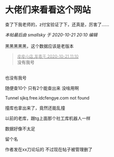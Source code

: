 # 大佬们来看看这个网站


查了下我老师的，z付宝验证了下，还真是，厉害了……

<i class="pstatus"> 本帖最后由 smallsky 于 2020-10-21 20:10 编辑 </i><br />
<br />
黑黑黑黑黑，这个数据应该是老版本

<div class="quote"><blockquote><font size="2"><a href="https://www.hostloc.com/forum.php?mod=redirect&amp;goto=findpost&amp;pid=9330675&amp;ptid=756698" target="_blank"><font color="#999999">皮皮小店 发表于 2020-10-21 11:10</font></a></font><br />
没有我号</blockquote></div><br />
也没有我号

随便查10个 只有2个能查出来 没啥用啊

<img src="static/image/smiley/default/lol.gif" smilieid="12" border="0" alt="" />Tunnel sjkq.free.idcfengye.com not found

撞库也拿出来了，竟然还能乱撞

以前的老库，跟tg上面那个社工库机器人一样<img id="aimg_LTRrz" onclick="zoom(this, this.src, 0, 0, 0)" class="zoom" src="https://cdn.jsdelivr.net/gh/hishis/forum-master/public/images/patch.gif" onmouseover="img_onmouseoverfunc(this)" onload="thumbImg(this)" border="0" alt="" />

数据好像不太足

留个名

作者发在xx刀论坛的<img src="static/image/smiley/yct/022.gif" smilieid="42" border="0" alt="" /> 不过现在帖子被管理删了
